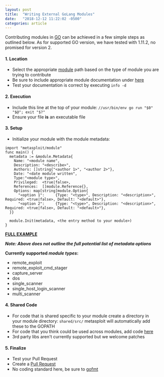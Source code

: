 ```yaml
---
layout: post
title:  "Writing External GoLang Modules"
date:   "2018-12-12 11:22:02 -0500"
categories: article
---
```


Contributing modules in [GO](https://golang.org/) can be achieved in a few simple steps as outlined below.  As for supported GO version, we have tested with 1.11.2, no promised for version 2.

#### 1. Location
* Select the appropriate [module](https://github.com/rapid7/metasploit-framework/tree/master/modules) path based on the type of module you are trying to contribute
* Be sure to include appropriate module documentation under [here](https://github.com/rapid7/metasploit-framework/tree/master/documentation/modules)
* Test your documentation is correct by executing `info -d`


#### 2. Execution
* Include this line at the top of your module: `//usr/bin/env go run "$0" "$@"; exit "$?"`
* Ensure your file **is** an executable file


#### 3. Setup
* Initialize your module with the module metadata:
>
    import "metasploit/module"
    func main() {
      metadata := &module.Metadata{
        Name: "<module name",
        Description: "<describe>",
        Authors: []string{"<author 1>", "<author 2>"},
        Date: "<date module written",
        Type:"<module type>",
        Privileged:  <true|false>,
        References:  []module.Reference{},
        Options: map[string]module.Option{	
          "<option 1":     {Type: "<type>", Description: "<description>", Required: <true|false>, Default: "<default>"},		
          "<option 2":     {Type: "<type>", Description: "<description>", Required: <true|false>, Default: "<default>"},
      }}

      module.Init(metadata, <the entry method to your module>)
    }
**[FULL EXAMPLE](https://github.com/rapid7/metasploit-framework/blob/master/modules/auxiliary/scanner/msmail/exchange_enum.go)**

**_Note: Above does not outline the full potential list of metadata options_**

**Currently supported _module types_:**
* remote_exploit
* remote_exploit_cmd_stager
* capture_server
* dos
* single_scanner
* single_host_login_scanner
* multi_scanner

#### 4. Shared Code
* For code that is shared specific to your module create a directory in your module directory:
`shared/src/` metasploit will automatically add these to the GOPATH
* For code that you think could be used across modules, add code [here](https://github.com/rapid7/metasploit-framework/tree/master/lib/msf/core/modules/external/go/src/metasploit)
* 3rd party libs aren't currently supported but we welcome patches

#### 5. Finalize
* Test your Pull Request
* Create a [Pull Request](https://github.com/rapid7/metasploit-framework/blob/master/CONTRIBUTING.md#pull-requests)
* No coding standard here, be sure to [gofmt](https://blog.golang.org/go-fmt-your-code)
